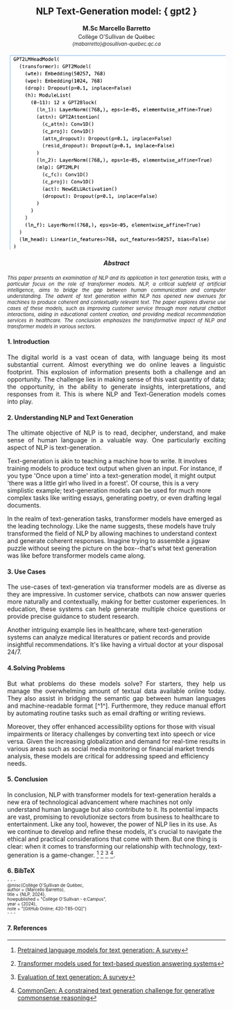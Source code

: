 <h2 style="text-align:center;">NLP Text-Generation model: { gpt2 }</h2>
<p style="text-align:center;"><strong>M.Sc Marcello Barretto</strong></p>
<p style="text-align:center; font-size: 0.9em; margin-top: -10px;">Collège O'Sullivan de Québec</p>
<p style="text-align:center;font-size: 0.8em; margin-top: -10px;font-style:italic;">{mabarretto}@osullivan-quebec.qc.ca</p>

![Text Generation Model](../Images/04_text_generation_420-T85-OQ.png)

<h4 style="text-align:center; font-weight:bold;font-style:italic;">Abstract</h4>
<p style="text-align:justify; font-size:0.8em; font-style:italic;">This paper presents an examination of NLP and its application in text generation tasks, with a particular focus on the role of transformer models. NLP, a critical subfield of artificial intelligence, aims to bridge the gap between human communication and computer understanding. The advent of text generation within NLP has opened new avenues for machines to produce coherent and contextually relevant text. The paper explores diverse use cases of these models, such as improving customer service through more natural chatbot interactions, aiding in educational content creation, and providing medical recommendation services in healthcare. The conclusion emphasizes the transformative impact of NLP and transformer models in various sectors.</p>

#### 1. Introduction

<p style="text-align:justify;font-size;">The digital world is a vast ocean of data, with language being its most substantial current. Almost everything we do online leaves a linguistic footprint. This explosion of information presents both a challenge and an opportunity. The challenge lies in making sense of this vast quantity of data; the opportunity, in the ability to generate insights, interpretations, and responses from it. This is where NLP and Text-Generation models comes into play.</p>


#### 2. Understanding NLP and Text Generation

<p style="text-align:justify; font-size;"> The ultimate objective of NLP is to read, decipher, understand, and make sense of human language in a valuable way. One particularly exciting aspect of NLP is text-generation.

Text-generation is akin to teaching a machine how to write. It involves training models to produce text output when given an input. For instance, if you type 'Once upon a time' into a text-generation model, it might output 'there was a little girl who lived in a forest'. Of course, this is a very simplistic example; text-generation models can be used for much more complex tasks like writing essays, generating poetry, or even drafting legal documents.

In the realm of text-generation tasks, transformer models have emerged as the leading technology. Like the name suggests, these models have truly transformed the field of NLP by allowing machines to understand context and generate coherent responses. Imagine trying to assemble a jigsaw puzzle without seeing the picture on the box--that's what text generation was like before transformer models came along.</p>

#### 3. Use Cases

<p style="text-align:justify; font-size;">The use-cases of text-generation via transformer models are as diverse as they are impressive. In customer service, chatbots can now answer queries more naturally and contextually, making for better customer experiences. In education, these systems can help generate multiple choice questions or provide precise guidance to student research.

Another intriguing example lies in healthcare, where text-generation systems can analyze medical literatures or patient records and provide insightful recommendations. It's like having a virtual doctor at your disposal 24/7.</p>


#### 4.Solving Problems

<p style="text-align:justify; font-size;">But what problems do these models solve? For starters, they help us manage the overwhelming amount of textual data available online today. They also assist in bridging the semantic gap between human languages and machine-readable format [^1^]. Furthermore, they reduce manual effort by automating routine tasks such as email drafting or writing reviews.

Moreover, they offer enhanced accessibility options for those with visual impairments or literacy challenges by converting text into speech or vice versa. Given the increasing globalization and demand for real-time results in various areas such as social media monitoring or financial market trends analysis, these models are critical for addressing speed and efficiency needs.</p>


#### 5. Conclusion

In conclusion, NLP with transformer models for text-generation heralds a new era of technological advancement where machines not only understand human language but also contribute to it. Its potential impacts are vast, promising to revolutionize sectors from business to healthcare to entertainment. Like any tool, however, the power of NLP lies in its use. As we continue to develop and refine these models, it's crucial to navigate the ethical and practical considerations that come with them. But one thing is clear: when it comes to transforming our relationship with technology, text-generation is a game-changer. [^1^] [^2^] [^3^] [^4^].

#### 6. BibTeX

<p style="font-size: 0.7em; margin-top: -10px;">
- - - </p>

<p style="font-size: 0.7em; margin-top: -10px;">
@misc{Collège O'Sullivan de Québec,</p>
<p style="font-size: 0.7em; margin-top: -10px;">
  author = {Marcello Barretto},</p>
<p style="font-size: 0.7em; margin-top: -10px;">
  title = {NLP, 2024},</p>
<p style="font-size: 0.7em; margin-top: -10px;">
  howpublished = "Collège O'Sullivan - e.Campus",</p>
<p style="font-size: 0.7em; margin-top: -10px;">
  year = {2024},</p>
<p style="font-size: 0.7em; margin-top: -10px;">
  note = "[GitHub Online; 420-T85-OQ]"}</p>

<p style="font-size: 0.7em; margin-top: -10px;">
- - - </p>

#### 7. References

[^1^]: [Pretrained language models for text generation: A survey](https://arxiv.org/abs/2201.05273)
[^2^]: [Transformer models used for text-based question answering systems](https://link.springer.com/article/10.1007/s10489-022-04052-8)
[^3^]: [Evaluation of text generation: A survey](https://arxiv.org/abs/2006.14799)
[^4^]: [CommonGen: A constrained text generation challenge for generative commonsense reasoning](https://arxiv.org/abs/1911.03705)







